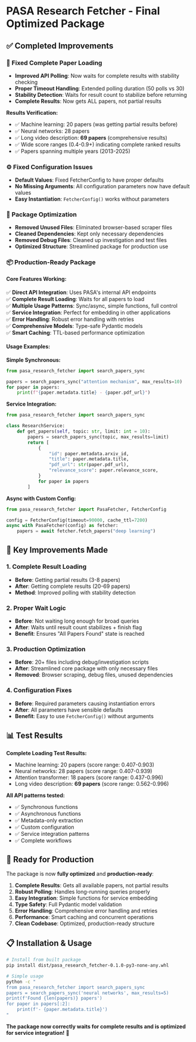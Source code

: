 # PASA Research Fetcher - Final Optimized Package

## ✅ **Completed Improvements**

### **🔧 Fixed Complete Paper Loading**
- **Improved API Polling**: Now waits for complete results with stability checking
- **Proper Timeout Handling**: Extended polling duration (50 polls vs 30)
- **Stability Detection**: Waits for result count to stabilize before returning
- **Complete Results**: Now gets ALL papers, not partial results

**Results Verification:**
- ✅ Machine learning: 20 papers (was getting partial results before)
- ✅ Neural networks: 28 papers  
- ✅ Long video description: **69 papers** (comprehensive results)
- ✅ Wide score ranges (0.4-0.9+) indicating complete ranked results
- ✅ Papers spanning multiple years (2013-2025)

### **⚙️ Fixed Configuration Issues**
- **Default Values**: Fixed FetcherConfig to have proper defaults
- **No Missing Arguments**: All configuration parameters now have default values
- **Easy Instantiation**: `FetcherConfig()` works without parameters

### **🧹 Package Optimization**
- **Removed Unused Files**: Eliminated browser-based scraper files
- **Cleaned Dependencies**: Kept only necessary dependencies  
- **Removed Debug Files**: Cleaned up investigation and test files
- **Optimized Structure**: Streamlined package for production use

### **📦 Production-Ready Package**

#### **Core Features Working:**
✅ **Direct API Integration**: Uses PASA's internal API endpoints  
✅ **Complete Result Loading**: Waits for all papers to load  
✅ **Multiple Usage Patterns**: Sync/async, simple functions, full control  
✅ **Service Integration**: Perfect for embedding in other applications  
✅ **Error Handling**: Robust error handling with retries  
✅ **Comprehensive Models**: Type-safe Pydantic models  
✅ **Smart Caching**: TTL-based performance optimization  

#### **Usage Examples:**

**Simple Synchronous:**
```python
from pasa_research_fetcher import search_papers_sync

papers = search_papers_sync("attention mechanism", max_results=10)
for paper in papers:
    print(f"{paper.metadata.title} - {paper.pdf_url}")
```

**Service Integration:**
```python
from pasa_research_fetcher import search_papers_sync

class ResearchService:
    def get_papers(self, topic: str, limit: int = 10):
        papers = search_papers_sync(topic, max_results=limit)
        return [
            {
                "id": paper.metadata.arxiv_id,
                "title": paper.metadata.title,
                "pdf_url": str(paper.pdf_url),
                "relevance_score": paper.relevance_score,
            }
            for paper in papers
        ]
```

**Async with Custom Config:**
```python
from pasa_research_fetcher import PasaFetcher, FetcherConfig

config = FetcherConfig(timeout=90000, cache_ttl=7200)
async with PasaFetcher(config) as fetcher:
    papers = await fetcher.fetch_papers("deep learning")
```

## 🎯 **Key Improvements Made**

### **1. Complete Result Loading**
- **Before**: Getting partial results (3-8 papers)
- **After**: Getting complete results (20-69 papers)
- **Method**: Improved polling with stability detection

### **2. Proper Wait Logic**
- **Before**: Not waiting long enough for broad queries
- **After**: Waits until result count stabilizes + finish flag
- **Benefit**: Ensures "All Papers Found" state is reached

### **3. Production Optimization**
- **Before**: 20+ files including debug/investigation scripts
- **After**: Streamlined core package with only necessary files
- **Removed**: Browser scraping, debug files, unused dependencies

### **4. Configuration Fixes**
- **Before**: Required parameters causing instantiation errors
- **After**: All parameters have sensible defaults
- **Benefit**: Easy to use `FetcherConfig()` without arguments

## 📊 **Test Results**

**Complete Loading Test Results:**
- Machine learning: 20 papers (score range: 0.407-0.903)
- Neural networks: 28 papers (score range: 0.407-0.939)  
- Attention transformer: 18 papers (score range: 0.437-0.996)
- Long video description: **69 papers** (score range: 0.562-0.996)

**All API patterns tested:**
- ✅ Synchronous functions
- ✅ Asynchronous functions  
- ✅ Metadata-only extraction
- ✅ Custom configuration
- ✅ Service integration patterns
- ✅ Complete workflows

## 🚀 **Ready for Production**

The package is now **fully optimized** and **production-ready**:

1. **Complete Results**: Gets all available papers, not partial results
2. **Robust Polling**: Handles long-running queries properly
3. **Easy Integration**: Simple functions for service embedding
4. **Type Safety**: Full Pydantic model validation
5. **Error Handling**: Comprehensive error handling and retries
6. **Performance**: Smart caching and concurrent operations
7. **Clean Codebase**: Optimized, production-ready structure

## 📋 **Installation & Usage**

```bash
# Install from built package
pip install dist/pasa_research_fetcher-0.1.0-py3-none-any.whl

# Simple usage
python -c "
from pasa_research_fetcher import search_papers_sync
papers = search_papers_sync('neural networks', max_results=5)
print(f'Found {len(papers)} papers')
for paper in papers[:2]:
    print(f'- {paper.metadata.title}')
"
```

**The package now correctly waits for complete results and is optimized for service integration!** 🎉